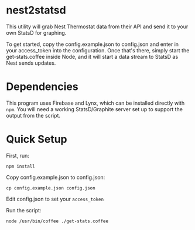 nest2statsd
===========

This utility will grab Nest Thermostat data from their API and send it
to your own StatsD for graphing.

To get started, copy the config.example.json to config.json and enter in
your access_token into the configuration. Once that's there, simply start
the get-stats.coffee inside Node, and it will start a data stream to StatsD
as Nest sends updates.

Dependencies
============

This program uses Firebase and Lynx, which can be installed directly with `npm`. You will need a working StatsD/Graphite server set up to support the output from the script.

Quick Setup
===========

First, run:

    npm install

Copy config.example.json to config.json:

    cp config.example.json config.json
  
Edit config.json to set your `access_token`

Run the script:

    node /usr/bin/coffee ./get-stats.coffee

